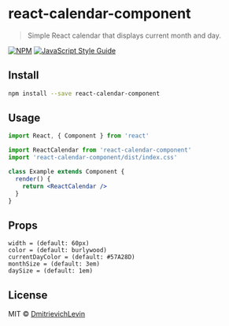 # react-calendar-component

> Simple React calendar that displays current month and day.

[![NPM](https://img.shields.io/npm/v/react-calendar-component.svg)](https://www.npmjs.com/package/react-calendar-component) [![JavaScript Style Guide](https://img.shields.io/badge/code_style-standard-brightgreen.svg)](https://standardjs.com)

## Install

```bash
npm install --save react-calendar-component
```

## Usage

```jsx
import React, { Component } from 'react'

import ReactCalendar from 'react-calendar-component'
import 'react-calendar-component/dist/index.css'

class Example extends Component {
  render() {
    return <ReactCalendar />
  }
}
```

## Props

```
width = (default: 60px)
color = (default: burlywood)
currentDayColor = (default: #57A28D)
monthSize = (default: 3em)
daySize = (default: 1em)

```

## License

MIT © [DmitrievichLevin](https://github.com/DmitrievichLevin)
